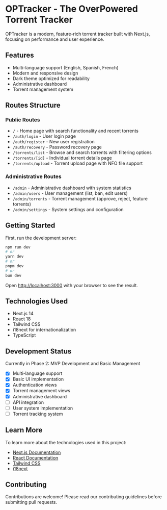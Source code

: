 # OPTracker - The OverPowered Torrent Tracker

OPTracker is a modern, feature-rich torrent tracker built with Next.js, focusing on performance and user experience.

## Features

- Multi-language support (English, Spanish, French)
- Modern and responsive design
- Dark theme optimized for readability
- Administrative dashboard
- Torrent management system

## Routes Structure

### Public Routes

- `/` - Home page with search functionality and recent torrents
- `/auth/login` - User login page
- `/auth/register` - New user registration
- `/auth/recovery` - Password recovery page
- `/torrents/list` - Browse and search torrents with filtering options
- `/torrents/[id]` - Individual torrent details page
- `/torrents/upload` - Torrent upload page with NFO file support

### Administrative Routes

- `/admin` - Administrative dashboard with system statistics
- `/admin/users` - User management (list, ban, edit users)
- `/admin/torrents` - Torrent management (approve, reject, feature torrents)
- `/admin/settings` - System settings and configuration

## Getting Started

First, run the development server:

```bash
npm run dev
# or
yarn dev
# or
pnpm dev
# or
bun dev
```

Open [http://localhost:3000](http://localhost:3000) with your browser to see the result.

## Technologies Used

- Next.js 14
- React 18
- Tailwind CSS
- i18next for internationalization
- TypeScript

## Development Status

Currently in Phase 2: MVP Development and Basic Management

- [x] Multi-language support
- [x] Basic UI implementation
- [x] Authentication views
- [x] Torrent management views
- [x] Administrative dashboard
- [ ] API integration
- [ ] User system implementation
- [ ] Torrent tracking system

## Learn More

To learn more about the technologies used in this project:

- [Next.js Documentation](https://nextjs.org/docs)
- [React Documentation](https://reactjs.org/)
- [Tailwind CSS](https://tailwindcss.com/)
- [i18next](https://www.i18next.com/)

## Contributing

Contributions are welcome! Please read our contributing guidelines before submitting pull requests.
